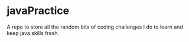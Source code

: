 # javaPractice

A repo to store all the random bits of coding challenges I do to learn and keep java skills fresh.
